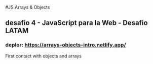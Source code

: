 #JS Arrays & Objects
## desafio 4 - JavaScript para la Web - Desafio LATAM
### deplor: https://arrays-objects-intro.netlify.app/
First contact with objects and arrays

